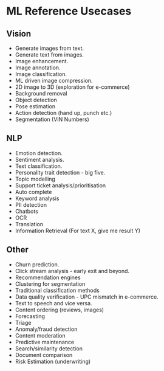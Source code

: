 # ML Reference Usecases

## Vision

- Generate images from text.
- Generate text from images.
- Image enhancement.
- Image annotation.
- Image classification.
- ML driven image compression.
- 2D image to 3D (exploration for e-commerce)
- Background removal
- Object detection
- Pose estimation
- Action detection (hand up, punch etc.)
- Segmentation (VIN Numbers)

## NLP

- Emotion detection.
- Sentiment analysis.
- Text classification.
- Personality trait detection - big five.
- Topic modelling
- Support ticket analysis/prioritisation
- Auto complete
- Keyword analysis
- PII detection
- Chatbots
- OCR
- Translation
- Information Retrieval (For text X, give me result Y)

## Other

- Churn prediction.
- Click stream analysis - early exit and beyond.
- Recommendation engines
- Clustering for segmentation
- Traditional classification methods
- Data quality verification - UPC mismatch in e-commerce.
- Text to speech and vice versa.
- Content ordering (reviews, images)
- Forecasting
- Triage
- Anomaly/fraud detection
- Content moderation
- Predictive maintenance
- Search/similarity detection
- Document comparison
- Risk Estimation (underwriting)
